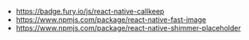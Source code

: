 * https://badge.fury.io/js/react-native-callkeep
* https://www.npmjs.com/package/react-native-fast-image
* https://www.npmjs.com/package/react-native-shimmer-placeholder
